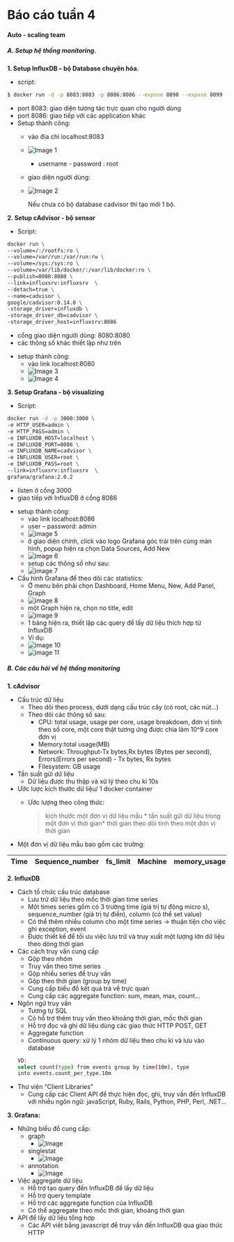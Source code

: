 # Báo cáo tuần 4
#### Auto - scaling team

##### A. Setup hệ thống monitoring.
**1. Setup InfluxDB – bộ Database chuyên hóa.**
- script:
```sh
$ docker run -d -p 8083:8083 -p 8086:8086 --expose 8090 --expose 8099 -e     PRE_CREATE_DB=cadvisor --name influxsrv tutum/influxdb:0.8.8
```
- port 8083: giao diện tương tác trực quan cho người dùng
- port 8086: giao tiếp với các application khác
- Setup thành công:
    + vào địa chỉ localhost:8083
    + ![Image 1](https://github.com/tranhuucuong91/autoscaling/blob/master/docs/learning-by-doing/week04-docker-monitoring/images/01.png)
        - username - password : root
    +  giao diện người dùng:
    + ![Image 2](https://github.com/tranhuucuong91/autoscaling/blob/master/docs/learning-by-doing/week04-docker-monitoring/images/02.png)

        Nếu chưa có bộ database cadvisor  thì tạo mới 1 bộ.

**2. Setup cAdvisor - bộ sensor**
- Script:
```sh
docker run \
--volume=/:/rootfs:ro \
--volume=/var/run:/var/run:rw \
--volume=/sys:/sys:ro \
--volume=/var/lib/docker/:/var/lib/docker:ro \
--publish=8080:8080 \
--link=influxsrv:influxsrv	\
--detach=true \
--name=cadvisor \
google/cadvisor:0.14.0 \
-storage_driver=influxdb \
-storage_driver_db=cadvisor \
-storage_driver_host=influxsrv:8086
```
+ cổng giao diện người dùng: 8080:8080
+ các thông số khác thiết lập như trên
- setup thành công:
    + vào link localhost:8080
    + ![Image 3](https://github.com/tranhuucuong91/autoscaling/blob/master/docs/learning-by-doing/week04-docker-monitoring/images/03.png)
    + ![Image 4](https://github.com/tranhuucuong91/autoscaling/blob/master/docs/learning-by-doing/week04-docker-monitoring/images/04.png)

**3. Setup Grafana - bộ visualizing**
- Script:
```sh
docker run -d -p 3000:3000 \
-e HTTP_USER=admin \
-e HTTP_PASS=admin \
-e INFLUXDB_HOST=localhost \
-e INFLUXDB_PORT=8086 \
-e INFLUXDB_NAME=cadvisor \
-e INFLUXDB_USER=root \
-e INFLUXDB_PASS=root \
--link=influxsrv:influxsrv	\
grafana/grafana:2.0.2
```
+ listen ở cổng 3000
+ giao tiếp với InfluxDB ở cổng 8086
- setup thành công:
    + vào link localhost:8086
    + user – password: admin
    + ![image 5](https://github.com/tranhuucuong91/autoscaling/blob/master/docs/learning-by-doing/week04-docker-monitoring/images/05.png)
    + ở giao diện chính, click vào logo Grafana góc trái trên cùng màn hình, popup hiện ra chọn Data Sources, Add New
    + ![image 6](https://github.com/tranhuucuong91/autoscaling/blob/master/docs/learning-by-doing/week04-docker-monitoring/images/06.png)
    + setup các thông số như sau:
    + ![image 7](https://github.com/tranhuucuong91/autoscaling/blob/master/docs/learning-by-doing/week04-docker-monitoring/images/07.png)
- Cấu hình Grafana để theo dõi các statistics:
    + Ở menu bên phải chọn Dashboard,  Home Menu, New, Add Panel, Graph
    + ![image 8](https://github.com/tranhuucuong91/autoscaling/blob/master/docs/learning-by-doing/week04-docker-monitoring/images/08.png)
    + một Graph hiện ra, chọn no title, edit
    + ![image 9](https://github.com/tranhuucuong91/autoscaling/blob/master/docs/learning-by-doing/week04-docker-monitoring/images/09.png)
    + 1 bảng hiện ra, thiết lập các query  để lấy dữ liệu thích hợp từ InfluxDB
    + Ví dụ:
    + ![image 10](https://github.com/tranhuucuong91/autoscaling/blob/master/docs/learning-by-doing/week04-docker-monitoring/images/10.png)
    + ![image 11](https://github.com/tranhuucuong91/autoscaling/blob/master/docs/learning-by-doing/week04-docker-monitoring/images/11.png)

##### B. Các câu hỏi về hệ thống monitoring

**1. cAdvisor**
- Cấu trúc dữ liệu
    + Theo dõi theo process, dưới dạng cấu trúc cây (có root, các nút...)
    + Theo dõi các thông số sau:
        + CPU: total usage, usage per core, usage breakdown, đơn vị tính theo số core, một core thật tương ứng được chia làm 10^9 core đơn vị
        + Memory:total usage(MB)
        + Network: Throughput-Tx bytes,Rx bytes (Bytes per second), Errors(Errors per second) - Tx bytes, Rx bytes
        + Filesystem: GB usage
- Tần suất gửi dữ liệu
    + Dữ liệu được thu thập và xử lý theo chu kì 10s
- Ước lược kích thước dữ liệu/ 1 docker container
    + Ước lượng theo công thức:

        >kích thước một đơn vị dữ liệu mẫu * tần suất gửi dữ liệu trong một đơn vị thời gian* thời gian theo dõi tính theo một đơn vị thời gian
+ Một đơn vị dữ liệu mẫu bao gồm các trường:

Time|Sequence_number|fs_limit|Machine|memory_usage|container_name|cpu_cumulative_usage|memory_working_set|rx_bytes|tx_errors|tx_bytes|fs_device|rx_errors|fs_usage
--|--|--|--|--|--|--|--|--|--|--|--|--|--|

**2. InfluxDB**
- Cách tổ chức cấu trúc database
    + Lưu trữ dữ liệu theo mốc thời gian time series
    + Một times series gồm có 3 trường time (giá trị tự động micro s), sequence_number (giá trị tự điền), column (có thể set value)
    + Có thể thêm nhiều column cho một time series → thuận tiện cho việc ghi exception, event
    + Được thiết kế để tối ưu việc lưu trữ và truy xuất một lượng lớn dữ liệu theo dòng thời gian
- Các cách truy vấn cung cấp
    + Gộp theo nhóm
    + Truy vấn theo time series
    + Gộp nhiều series để truy vấn
    + Gộp theo thời gian (group by time)
    + Cung cấp biểu đồ kết quả trả về trực quan
    + Cung cấp các aggregate function: sum, mean, max, count...
- Ngôn ngữ truy vấn
    + Tương tự SQL
    + Có hỗ trợ thêm truy vấn theo khoảng thời gian, mốc thời gian
    + Hỗ trợ đọc và ghi dữ liệu dùng các giao thức HTTP POST, GET
    + Aggregate function
    + Continuous query: xử lý 1 nhóm dữ liệu theo chu kì và lưu vào database
    ```sh
    VD:
    select count(type) from events group by time(10m), type
    into events.count_per_type.10m
    ```
- Thư viện “Client Libraries”
    + Cung cấp các Client API để thực hiện đọc, ghi, truy vấn đến InfluxDB với nhiều ngôn ngữ:
    javaScript, Ruby, Rails, Python, PHP, Perl, .NET...

**3. Grafana:**
- Những biểu đồ cung cấp:
    + graph
        + ![Image](https://github.com/tranhuucuong91/autoscaling/blob/master/docs/learning-by-doing/week04-docker-monitoring/images/12.png)
    + singlestat
        + ![Image](https://github.com/tranhuucuong91/autoscaling/blob/master/docs/learning-by-doing/week04-docker-monitoring/images/13.png)
    + annotation
        + ![Image](https://github.com/tranhuucuong91/autoscaling/blob/master/docs/learning-by-doing/week04-docker-monitoring/images/14.png)
- Việc aggregate dữ liệu
    + Hỗ trợ tạo query đến InfluxDB để lấy dữ liệu
    + Hỗ trợ query template
    + Hỗ trợ các aggregate function của InfluxDB
    + Có thể aggregate theo mốc thời gian, khoảng thời gian
- API để lấy dữ liệu tổng hợp
    + Các API viết bằng javascript để truy vấn đến InfluxDB qua giao thức HTTP
